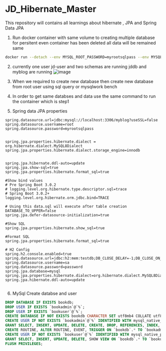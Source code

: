 # JD_Hibernate_Master
This repository will contains all learnings about hibernate , JPA and Spring Data JPA

1. Run docker container with same volume to creating multiple database for persitent even container has been deleted all data will be remained same

```sh
docker run --detach --env MYSQL_ROOT_PASSWORD=myrootsqlpass --env MYSQL_USER=jd-user --env MYSQL_PASSWORD=jdsqlpass --env MYSQL_DATABASE=jddb --name jdmysqlcontainer --publish 3306:3306 --network=web-application-mysql-network --volume mysql-database-volume:/var/lib/mysql  mysql:latest
```
2. currently one user jd-user and two schemas are running jddb and myblog are running 
![image](https://user-images.githubusercontent.com/69948118/206951250-f0363092-ece0-4fa0-9877-ae6a2d936ea0.png)

3. When we required to create new database then create new database from root user using sql query or mysqlwork bench

4. In order to get same databses and data use the same command to run the container which is step1

5. Spring data JPA properties
```properties
spring.datasource.url=jdbc:mysql://localhost:3306/myblog?useSSL=false
spring.datasource.username=root
spring.datasource.password=myrootsqlpass


spring.jpa.properties.hibernate.dialect = org.hibernate.dialect.MySQL8Dialect
spring.jpa.properties.hibernate.dialect.storage_engine=innodb


spring.jpa.hibernate.ddl-auto=update
spring.jpa.show-sql=true
spring.jpa.properties.hibernate.format_sql=true

#Show bind values
# Pre Spring Boot 3.0.2
# logging.level.org.hibernate.type.descriptor.sql=trace
# Spring Boot 3.0.2+
logging.level.org.hibernate.orm.jdbc.bind=TRACE

# Using this data.sql will execute after table creation
DATABASE_TO_UPPER=false
spring.jpa.defer-datasource-initialization=true

#Show SQL
spring.jpa.properties.hibernate.show_sql=true

#Format SQL
spring.jpa.properties.hibernate.format_sql=true

# H2 Config
spring.h2.console.enabled=true
spring.datasource.url=jdbc:h2:mem:testdb;DB_CLOSE_DELAY=-1;DB_CLOSE_ON_EXIT=FALSE;MODE=MYSQL;DATABASE_TO_LOWER=TRUE;CASE_INSENSITIVE_IDENTIFIERS=TRUE
spring.datasource.username=sa
spring.datasource.password=password
spring.jpa.database=mysql
spring.jpa.properties.hibernate.dialect=org.hibernate.dialect.MySQL8Dialect
spring.jpa.hibernate.ddl-auto=update


```

6. MySql Create databse and user
```sql
DROP DATABASE IF EXISTS bookdb;
DROP USER IF EXISTS `bookadmin`@`%`;
DROP USER IF EXISTS `bookuser`@`%`;
CREATE DATABASE IF NOT EXISTS bookdb CHARACTER SET utf8mb4 COLLATE utf8mb4_unicode_ci;
CREATE USER IF NOT EXISTS `bookadmin`@`%` IDENTIFIED WITH mysql_native_password BY 'password';
GRANT SELECT, INSERT, UPDATE, DELETE, CREATE, DROP, REFERENCES, INDEX, ALTER, EXECUTE, CREATE VIEW, SHOW VIEW,
CREATE ROUTINE, ALTER ROUTINE, EVENT, TRIGGER ON `bookdb`.* TO `bookadmin`@`%`;
CREATE USER IF NOT EXISTS `bookuser`@`%` IDENTIFIED WITH mysql_native_password BY 'password';
GRANT SELECT, INSERT, UPDATE, DELETE, SHOW VIEW ON `bookdb`.* TO `bookuser`@`%`;
FLUSH PRIVILEGES;
```
